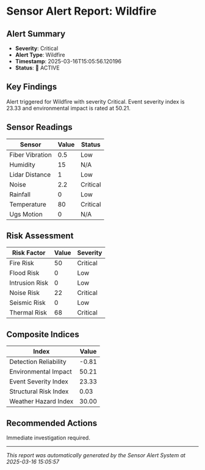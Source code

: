 
# Sensor Alert Report: Wildfire

## Alert Summary
- **Severity**: Critical
- **Alert Type**: Wildfire
- **Timestamp**: 2025-03-16T15:05:56.120196
- **Status**: 🚨 ACTIVE

## Key Findings
Alert triggered for Wildfire with severity Critical. Event severity index is 23.33 and environmental impact is rated at 50.21.

## Sensor Readings

| Sensor | Value | Status |
|--------|-------|--------|
| Fiber Vibration | 0.5 | Low |
| Humidity | 15 | N/A |
| Lidar Distance | 1 | Low |
| Noise | 2.2 | Critical |
| Rainfall | 0 | Low |
| Temperature | 80 | Critical |
| Ugs Motion | 0 | N/A |

## Risk Assessment

| Risk Factor | Value | Severity |
|-------------|-------|----------|
| Fire Risk | 50 | Critical |
| Flood Risk | 0 | Low |
| Intrusion Risk | 0 | Low |
| Noise Risk | 22 | Critical |
| Seismic Risk | 0 | Low |
| Thermal Risk | 68 | Critical |

## Composite Indices

| Index | Value |
|-------|-------|
| Detection Reliability | -0.81 |
| Environmental Impact | 50.21 |
| Event Severity Index | 23.33 |
| Structural Risk Index | 0.03 |
| Weather Hazard Index | 30.00 |

## Recommended Actions
Immediate investigation required.

---
*This report was automatically generated by the Sensor Alert System at 2025-03-16 15:05:57*
